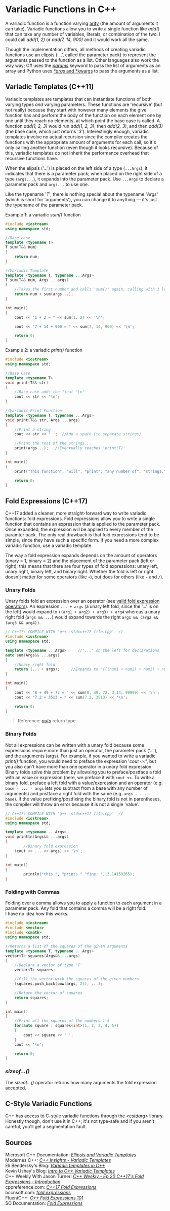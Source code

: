# Variadic Functions in C++
A variadic function is a function varying [arity](https://en.wikipedia.org/wiki/Arity) (the amount of arguments it can take). Variadic functions allow you to write a single 
function like _add()_ that can take any number of variables, literals, or combination of the two. I could call _add(1, 2)_ or _add(7, 14, 900)_ and it would work all the same.

Though the implementation differs, all methods of creating variadic functions use an elipsis ('...', called the parameter pack) to represent the arguments passed
to the function as a list. Other languages also work the way way; C# uses the [_params_](https://www.c-sharpcorner.com/UploadFile/c63ec5/use-params-keyword-in-C-Sharp/) keyword
to pass the list of arguments as an array and Python uses [_\*args_ and \*kwargs](https://www.geeksforgeeks.org/args-kwargs-python/) to pass the arguments as a list.

## Variadic Templates (C++11)
Variadic templates are templates that can instantiate functions of both varying types _and_ varying parameters. These functions are 'recursive' (but not really) because
they start with however many elements the give function has and perform the body of the function on each element one by one until they reach no elements, at which point 
the base case is called. A function _add(1, 2, 3)_ would run _add(1, 2, 3)_, then _add(2, 3)_, and then _add(3)_ (the base case, which just returns '_3_'). Interestingly
enough, variadic templates involve no actual recursion since the compiler creates the functions with the appropriate amount of arguments for each call, so it's only 
calling another function (even though it looks recursive). Because of this, variadic templates do not inherit the performance overhead that recursive functions have.

When the elipsis ('...') is placed on the left side of a type (`...Args`), it indicates that there is a parameter pack; when placed on the right side of a type (`args...`), 
it expands into the parameter pack. Use `...Args` to declare a parameter pack and `args...` to use one.

Like the typename '_T_', there is nothing special about the typename '_Args_' (which is short for 'arguments'), you can change it to anything — it's just the typename
of the parameter pack.

Example 1: a variadic _sum()_ function
```C++
#include <iostream>
using namespace std;

//Base case
template <typename T>
T sum(T&& num)
{
    return num;
}

//Variadic Template
template <typename T, typename ...Args>
T sum(T&& num, Args ...args)
{
    //Takes the first number and calls 'sum()' again, calling with 1 less item
    return num + sum(args...);
}

int main()
{
    cout << "1 + 2 = " << sum(1, 2) << '\n';

    cout << "7 + 14 + 900 = " << sum(7, 14, 900) << '\n';

    return 0;
}
```

Example 2: a variadic _print()_ function
```C++
#include <iostream>
using namespace std;

//Base Case
template <typename T>
void print(T&& str)
{
    //Base case adds the final '\n'
    cout << str << '\n';
}

//Variadic Print Function
template <typename T, typename ...Args>
void print(T&& str, Args ...args)
{
    //Print a string
    cout << str << ' ';  //Add a space (to separate strings)

    //Print the rest of the strings...
    print(args...);   //Eventually reaches 'print(T)'
}

int main()
{
    print("This function", "will", "print", "any number of", "strings.");  //or anything else you give it, like '10'

    return 0;
}
```

## Fold Expressions (C++17)
C++17 added a cleaner, more straight-forward way to write variadic functions: fold expressions. Fold expressions allow you to write a single function that contains an
expression that is applied to the parameter pack. Once expanded, the expression will be applied to every member of the paramter pack. The only real drawback is that 
fold expressions tend to be simple, since they have such a specific form. If you need a more complex variadic function, use a variadic template.

The way a fold expression expands depends on the amount of operators (unary = 1, binary = 2) and the placement of the parameter pack (left or right); this means that there are 
four types of fold expressions: unary left, unary right, binary left, and binary right. Whether the fold is left or right doesn't matter for some operators (like `+`),
but does for others (like `-` and `/`).

### Unary Folds
Unary folds fold an expression over an operator (see [valid fold expression operators](https://docs.w3cub.com/cpp/language/fold)). An expression `... + args`
(a unary left fold, since the '...' is on the left) would expand to `((arg1 + arg2) + arg3) + arg4` whereas a unary right fold (`args && ...`) would expand towards the 
right `arg1 && (arg2 && (arg3 && arg4))`.

```C++
// C++17: COMPILE WITH 'g++ -std=c++17 file.cpp'  //
#include <iostream>
using namespace std;

template <typename ...Args>     //'...' on the left for declarations
auto sum(Args&& ...args)
{
    //Unary right fold
    return (... + args);     //Expands to '(((num1 + num2) + num3) + num4) + num5'
}

int main()
{
    cout << "8 + 49 + 72 = " << sum(8, 49, 72, 3.14, 99999) << '\n';
    cout << "7.2 + 3513 = " << sum(7.2, 3513) << '\n';

    return 0;
}
```
> Reference: [_auto_](https://www.geeksforgeeks.org/return-type-deduction-in-c14-with-examples/) return type

### Binary Folds
Not all expressions can be written with a unary fold because some expressions require more than just an operator, the parameter pack ('...'), and the arguments (args).
For example, if you wanted to write a variadic _print()_ function, you would need to preface the expression '_cout <<_', but you also can't have more than one operator
in a unary fold expression. Binary folds solve  this problem by allowsing you to preface/postface a fold with an value or expression (here, we preface it with `cout <<`.
To write a binary fold, preface a left fold with a value/expression and an operator (e.g. `base - ... - args` lets you subtract from a base with
any number of arguments) and postface a right fold with the same (e.g. `args - ... - base`). If the value prefixing/postfixing the binary fold is not in parentheses, 
the compiler will throw an error because it is not a single 'value'.

```C++
// C++17: COMPILE WITH 'g++ -std=c++17 file.cpp'  //
#include <iostream>
using namespace std;

template <typename ...Args>
void println(Args&& ...args)
{
        //Binary fold expression
    (cout << ... << args) << '\n';
}

int main()
{
        println("this ", "prints " "fine: ", 3.14159265);
}
```

### Folding with Commas
Folding over a comma allows you to apply a function to each argument in a parameter pack. Any fold that contains a comma will be a right fold. <br />
I have no idea how this works.

```C++
#include <iostream>
#include <vector>
#include <cmath>
using namespace std;

//Returns a list of the squares of the given arguments
template <typename T, typename ...Args>
vector<T> squares(Args&& ...args)
{
    //Declare a vector of type 'T'
    vector<T> squares;

    //Fill the vector with the squares of the given numbers
    (squares.push_back(pow(args, 2)), ...);

    //Return the vector of squares
    return squares;
}

int main()
{
    //Print all the squares of the numbers 1-5
    for(auto square : squares<int>(1, 2, 3, 4, 5))
    {
        cout << square << ' ';
    }
    cout << '\n';

    return 0;
}
```

### _sizeof...()_
The _sizeof...()_ operator returns how many arguments the fold expression accepted.

## C-Style Variadic Functions
C++ has access to C-style variadic functions through the [_\<cstdarg\>_](https://www.cplusplus.com/reference/cstdarg/) library. <br />
Honestly though, don't use it in C++; it's not type-safe and if you aren't careful, you'll get a segmentation fault.

## Sources
Microsoft C++ Documentation: [_Ellipsis and Variadic Templates_](https://docs.microsoft.com/en-us/cpp/cpp/ellipses-and-variadic-templates?view=msvc-160) <br />
Modernes C++: [_C++ Insights - Variadic Templates_](https://www.modernescpp.com/index.php/c-insights-variadic-templates) <br />
Eli Bendersky's Blog: [_Variadic templates in C++_](https://eli.thegreenplace.net/2014/variadic-templates-in-c/) <br />
Kevin Ushey's Blog: [_Intro to C++ Variadic Templates_](https://kevinushey.github.io/blog/2016/01/27/introduction-to-c++-variadic-templates/) <br />
C++ Weekly With Jason Turner: [_C++ Weekly - Ep 20 C++17's Fold Expressions - Introduction_](https://www.youtube.com/watch?v=nhk8pF_SlTk) <br />
cppreference.com: [_C++17 Fold Expressions_](https://en.cppreference.com/w/cpp/language/fold) <br />
bccnsoft.com: [_fold expressions_](https://doc.bccnsoft.com/docs/cppreference2015/en/cpp/language/fold.html) <br />
FluentC++: [_C++ Fold Expressions 101_](https://www.fluentcpp.com/2021/03/12/cpp-fold-expressions/) <br />
SO Documentation: [_Fold Expressions_](https://sodocumentation.net/cplusplus/topic/2676/fold-expressions) <br />
